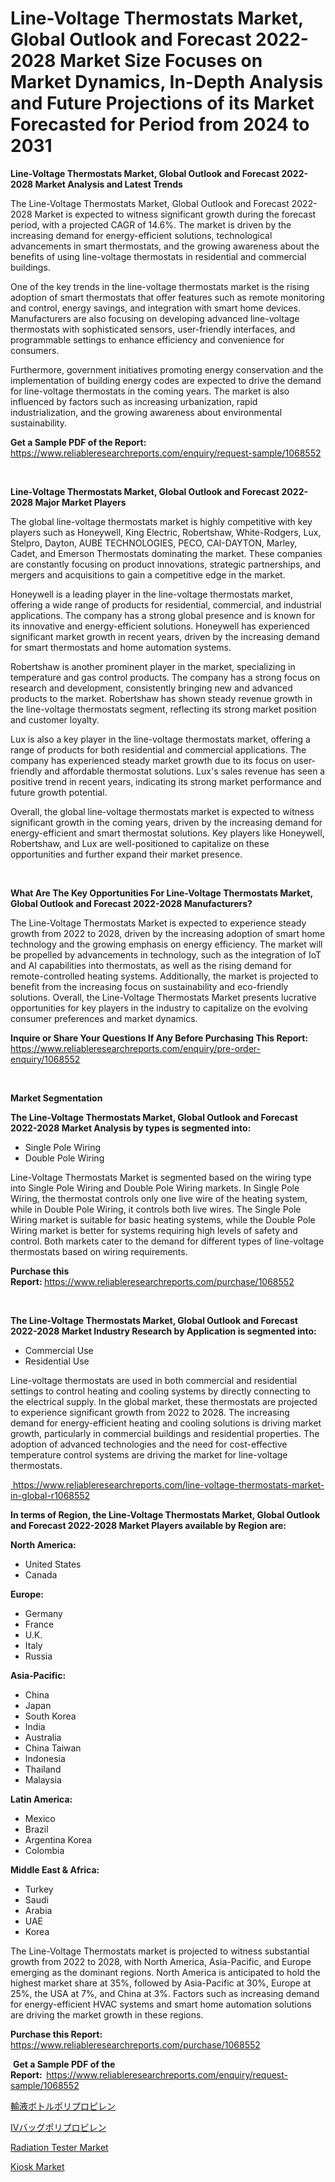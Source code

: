 <p><h1>Line-Voltage Thermostats Market, Global Outlook and Forecast 2022-2028 Market Size Focuses on Market Dynamics, In-Depth Analysis and Future Projections of its Market Forecasted for Period from 2024 to 2031</h1></p><p><strong>Line-Voltage Thermostats Market, Global Outlook and Forecast 2022-2028 Market Analysis and Latest Trends</strong></p>
<p><p>The Line-Voltage Thermostats Market, Global Outlook and Forecast 2022-2028 Market is expected to witness significant growth during the forecast period, with a projected CAGR of 14.6%. The market is driven by the increasing demand for energy-efficient solutions, technological advancements in smart thermostats, and the growing awareness about the benefits of using line-voltage thermostats in residential and commercial buildings.</p><p>One of the key trends in the line-voltage thermostats market is the rising adoption of smart thermostats that offer features such as remote monitoring and control, energy savings, and integration with smart home devices. Manufacturers are also focusing on developing advanced line-voltage thermostats with sophisticated sensors, user-friendly interfaces, and programmable settings to enhance efficiency and convenience for consumers.</p><p>Furthermore, government initiatives promoting energy conservation and the implementation of building energy codes are expected to drive the demand for line-voltage thermostats in the coming years. The market is also influenced by factors such as increasing urbanization, rapid industrialization, and the growing awareness about environmental sustainability.</p></p>
<p><strong>Get a Sample PDF of the Report:&nbsp;</strong> <a href="https://www.reliableresearchreports.com/enquiry/request-sample/1068552">https://www.reliableresearchreports.com/enquiry/request-sample/1068552</a></p>
<p>&nbsp;</p>
<p><strong>Line-Voltage Thermostats Market, Global Outlook and Forecast 2022-2028 Major Market Players</strong></p>
<p><p>The global line-voltage thermostats market is highly competitive with key players such as Honeywell, King Electric, Robertshaw, White-Rodgers, Lux, Stelpro, Dayton, AUBE TECHNOLOGIES, PECO, CAI-DAYTON, Marley, Cadet, and Emerson Thermostats dominating the market. These companies are constantly focusing on product innovations, strategic partnerships, and mergers and acquisitions to gain a competitive edge in the market.</p><p>Honeywell is a leading player in the line-voltage thermostats market, offering a wide range of products for residential, commercial, and industrial applications. The company has a strong global presence and is known for its innovative and energy-efficient solutions. Honeywell has experienced significant market growth in recent years, driven by the increasing demand for smart thermostats and home automation systems.</p><p>Robertshaw is another prominent player in the market, specializing in temperature and gas control products. The company has a strong focus on research and development, consistently bringing new and advanced products to the market. Robertshaw has shown steady revenue growth in the line-voltage thermostats segment, reflecting its strong market position and customer loyalty.</p><p>Lux is also a key player in the line-voltage thermostats market, offering a range of products for both residential and commercial applications. The company has experienced steady market growth due to its focus on user-friendly and affordable thermostat solutions. Lux's sales revenue has seen a positive trend in recent years, indicating its strong market performance and future growth potential.</p><p>Overall, the global line-voltage thermostats market is expected to witness significant growth in the coming years, driven by the increasing demand for energy-efficient and smart thermostat solutions. Key players like Honeywell, Robertshaw, and Lux are well-positioned to capitalize on these opportunities and further expand their market presence.</p></p>
<p>&nbsp;</p>
<p><strong>What Are The Key Opportunities For Line-Voltage Thermostats Market, Global Outlook and Forecast 2022-2028 Manufacturers?</strong></p>
<p><p>The Line-Voltage Thermostats Market is expected to experience steady growth from 2022 to 2028, driven by the increasing adoption of smart home technology and the growing emphasis on energy efficiency. The market will be propelled by advancements in technology, such as the integration of IoT and AI capabilities into thermostats, as well as the rising demand for remote-controlled heating systems. Additionally, the market is projected to benefit from the increasing focus on sustainability and eco-friendly solutions. Overall, the Line-Voltage Thermostats Market presents lucrative opportunities for key players in the industry to capitalize on the evolving consumer preferences and market dynamics.</p></p>
<p><strong>Inquire or Share Your Questions If Any Before Purchasing This Report:</strong> <a href="https://www.reliableresearchreports.com/enquiry/pre-order-enquiry/1068552">https://www.reliableresearchreports.com/enquiry/pre-order-enquiry/1068552</a></p>
<p>&nbsp;</p>
<p><strong>Market Segmentation</strong></p>
<p><strong>The Line-Voltage Thermostats Market, Global Outlook and Forecast 2022-2028 Market Analysis by types is segmented into:</strong></p>
<p><ul><li>Single Pole Wiring</li><li>Double Pole Wiring</li></ul></p>
<p><p>Line-Voltage Thermostats Market is segmented based on the wiring type into Single Pole Wiring and Double Pole Wiring markets. In Single Pole Wiring, the thermostat controls only one live wire of the heating system, while in Double Pole Wiring, it controls both live wires. The Single Pole Wiring market is suitable for basic heating systems, while the Double Pole Wiring market is better for systems requiring high levels of safety and control. Both markets cater to the demand for different types of line-voltage thermostats based on wiring requirements.</p></p>
<p><strong>Purchase this Report:&nbsp;</strong><a href="https://www.reliableresearchreports.com/purchase/1068552">https://www.reliableresearchreports.com/purchase/1068552</a></p>
<p>&nbsp;</p>
<p><strong>The Line-Voltage Thermostats Market, Global Outlook and Forecast 2022-2028 Market Industry Research by Application is segmented into:</strong></p>
<p><ul><li>Commercial Use</li><li>Residential Use</li></ul></p>
<p><p>Line-voltage thermostats are used in both commercial and residential settings to control heating and cooling systems by directly connecting to the electrical supply. In the global market, these thermostats are projected to experience significant growth from 2022 to 2028. The increasing demand for energy-efficient heating and cooling solutions is driving market growth, particularly in commercial buildings and residential properties. The adoption of advanced technologies and the need for cost-effective temperature control systems are driving the market for line-voltage thermostats.</p></p>
<p><a href="https://www.reliableresearchreports.com/line-voltage-thermostats-market-in-global-r1068552">&nbsp;https://www.reliableresearchreports.com/line-voltage-thermostats-market-in-global-r1068552</a></p>
<p><strong>In terms of Region, the Line-Voltage Thermostats Market, Global Outlook and Forecast 2022-2028 Market Players available by Region are:</strong></p>
<p>
    <p> <strong> North America: </strong>
        <ul>
            <li>United States</li>
            <li>Canada</li>
        </ul>
        </p> 
    <p> <strong> Europe: </strong>
        <ul>
            <li>Germany</li>
            <li>France</li>
            <li>U.K.</li>
            <li>Italy</li>
            <li>Russia</li>
        </ul>
        </p> 
    <p> <strong> Asia-Pacific: </strong>
        <ul>
            <li>China</li>
            <li>Japan</li>
            <li>South Korea</li>
            <li>India</li>
            <li>Australia</li>
            <li>China Taiwan</li>
            <li>Indonesia</li>
            <li>Thailand</li>
            <li>Malaysia</li>
        </ul>
        </p> 
    <p> <strong> Latin America: </strong>
        <ul>
            <li>Mexico</li>
            <li>Brazil</li>
            <li>Argentina Korea</li>
            <li>Colombia</li>
        </ul>
        </p> 
    <p> <strong> Middle East & Africa: </strong>
        <ul>
            <li>Turkey</li>
            <li>Saudi</li>
            <li>Arabia</li>
            <li>UAE</li>
            <li>Korea</li>
        </ul>
    </p>
    </p>
<p><p>The Line-Voltage Thermostats market is projected to witness substantial growth from 2022 to 2028, with North America, Asia-Pacific, and Europe emerging as the dominant regions. North America is anticipated to hold the highest market share at 35%, followed by Asia-Pacific at 30%, Europe at 25%, the USA at 7%, and China at 3%. Factors such as increasing demand for energy-efficient HVAC systems and smart home automation solutions are driving the market growth in these regions.</p></p>
<p><strong>Purchase this Report: </strong><a href="https://www.reliableresearchreports.com/purchase/1068552">https://www.reliableresearchreports.com/purchase/1068552</a></p>
<p>&nbsp;<strong>Get a Sample PDF of the Report:&nbsp;&nbsp;</strong><a href="https://www.reliableresearchreports.com/enquiry/request-sample/1068552">https://www.reliableresearchreports.com/enquiry/request-sample/1068552</a></p>
<p><strong></strong></p>
<p><p><a href="https://github.com/TysonKub/Market-Research-Report-List-1/blob/main/332970485350.md">輸液ボトルポリプロピレン</a></p><p><a href="https://github.com/RaeJenkins1952/Market-Research-Report-List-1/blob/main/482649385349.md">IVバッグポリプロピレン</a></p><p><a href="https://www.linkedin.com/pulse/radiation-tester-market-report-reveals-latest-trends-growth-l0wre">Radiation Tester Market</a></p><p><a href="https://www.linkedin.com/pulse/kiosk-market-comprehensive-assessment-type-application-geography-odj5e">Kiosk Market</a></p></p>